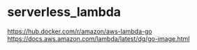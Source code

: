 # serverless_lambda

https://hub.docker.com/r/amazon/aws-lambda-go
https://docs.aws.amazon.com/lambda/latest/dg/go-image.html
